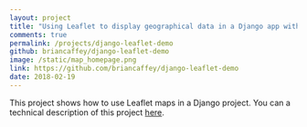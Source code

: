 ```yaml
---
layout: project
title: "Using Leaflet to display geographical data in a Django app with Mapbox, DataTables, Bootstrap 4 and Travis CI"
comments: true
permalink: /projects/django-leaflet-demo
github: briancaffey/django-leaflet-demo
image: /static/map_homepage.png
link: https://github.com/briancaffey/django-leaflet-demo
date: 2018-02-19
---
```


This project shows how to use Leaflet maps in a Django project. You can a technical description of this project [here](/2018/02/19/leaflet-maps-with-django.html).
